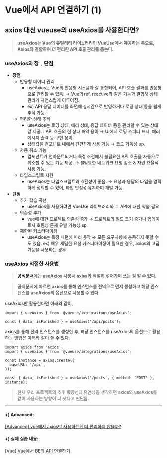 # Vue에서 API 연결하기 (1)

## axios 대신 vueuse의 useAxios를 사용한다면?

> **useAxios는 Vue의 유틸리티 라이브러리인 VueUse에서 제공하는 훅으로, Axios와 결합하여 더 편리한 API 호출 관리를 돕는다.**

### useAxios의 장﹒단점

- **장점**
  - 반응형 데이터 관리
    - useAxios는 Vue의 반응형 시스템과 잘 통합되어, API 호출 결과를 반응형으로 관리할 수 있음.
      → Vue의 ref, reactive와 같은 기능과 결합해 상태 관리가 자연스럽게 이루어짐.
    - ex) API 응답 데이터를 화면에 실시간으로 반영하거나 로딩 상태 등을 쉽게 추적 가능.
  - 편리한 상태 추적
    - useAxios는 로딩 상태, 에러 상태, 응답 데이터 등을 관리할 수 있는 상태값 제공.
      : API 호출의 현 상태 파악 용이 → UI에서 로딩 스피터 표시, 에러메시지 출력 등 구현 용이.
    - 상태값을 컴포넌트 내에서 간편하게 사용 가능 → 코드 가독성 up.
  - 자동 취소 기능
    - 컴포넌트가 언마운트되거나 특정 조건에서 불필요한 API 호출을 자동으로 취소할 수 있는 기능 제공.
      → 불필요한 네트워크 요청 감소 & 자원 효율적 사용 가능.
  - 타입스크립트 지원
    - useAxios는 타입스크립트와 효환성이 좋음.
      → 요청과 응답의 타입을 명확하게 정의할 수 있어, 타입 안정성 유지하며 개발 가능.
- **단점**
  - 추가 학습 곡선
    - useAxios를 사용하려면 VueUse 라이브러리와 그 API에 대한 학습 필요
  - 의존성 추가
    - vue에 대한 프로젝트 의존성 증가 → 프로젝트의 빌드 크기 증가나 업데이트시 호환성 문제 유발 가능성 up.
  - 제한된 커스터마이징
    - useAxios는 특정 패턴에 따라 동작 → 모든 요구사항에 충족하지 못할 수도 있음.
      ex) 매우 세밀한 요청 커스터마이징이 필요한 경우, axios의 고급 기능을 사용하는 경우

### useAxios 적절한 사용법

> **[공식문서](https://vueuse.org/integrations/useAxios/)에는 useAxios 사용시 axios와 적절히 섞어가며 쓰는 걸 알 수 있다.**

> **공식문서에 따르면 axios를 통해 인스턴스를 전역으로 먼저 생성하고 해당 인스턴스를 useAxios의 옵션으로 사용할 수 있다.**

useAxios만 활용한다면 아래와 같이,

```tsx
import { useAxios } from '@vueuse/integrations/useAxios';

const { data, isFinished } = useAxios('/api/posts');
```

axios를 통해 전역 인스턴스를 생성한 후, 해당 인스턴스를 useAxios의 옵션으로 활용하는 방법은 아래와 같이 쓸 수 있다.

```tsx
import axios from 'axios';
import { useAxios } from '@vueuse/integrations/useAxios';

const instance = axios.create({
  baseURL: '/api',
});

const { data, isFinished } = useAxios('/posts', { method: 'POST' }, instance);
```

> 현재 우리 프로젝트의 추후 확장성과 유연성을 생각하면 axios와 useAxios를 같이 사용하는 방향이 더 낫다고 판단됨.

---

#### +) Advanced:

[[Advanced] vue에서 axios만 사용하는게 더 편리하지 않을까?](https://www.notion.so/Advanced-vue-axios-ef3f4f36138a4fb0aa5915e76ba2846d?pvs=21)

#### +) 실제 실습 내용:

[[Vue] Vue에서 BE의 API 연결하기 ](https://www.notion.so/Vue-Vue-BE-API-cd6d147f7d4b48298b50cf5354b50420?pvs=21)
